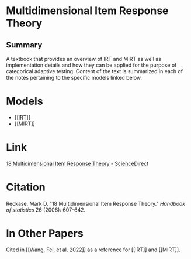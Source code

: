 # Multidimensional Item Response Theory
## Summary
A textbook that provides an overview of IRT and MIRT as well as implementation details and how they can be applied for the purpose of categorical adaptive testing. Content of the text is summarized in each of the notes pertaining to the specific models linked below.


# Models
- [[IRT]]
- [[MIRT]]
# Link
[18 Multidimensional Item Response Theory - ScienceDirect](https://www.sciencedirect.com/science/article/abs/pii/S0169716106260188)
# Citation
Reckase, Mark D. "18 Multidimensional Item Response Theory." _Handbook of statistics_ 26 (2006): 607-642.
# In Other Papers
Cited in [[Wang, Fei, et al. 2022]] as a reference for [[IRT]] and [[MIRT]].